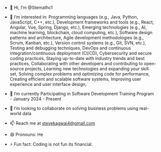 - 👋 Hi, I’m @Stemathc1 
- 👀 I’m interested in:
         Programming languages (e.g., Java, Python, JavaScript, C++, etc.),
         Development frameworks and tools (e.g., React, Angular, Vue, Spring, Django, etc.),
         Emerging technologies (e.g., AI, machine learning, blockchain, cloud computing, etc.),
         Software design patterns and architecture,
         Agile development methodologies (e.g., Scrum, Kanban, etc.),
         Version control systems (e.g., Git, SVN, etc.),
         Testing and debugging techniques,
         DevOps and continuous integration/continuous deployment (CI/CD),
         Cybersecurity and secure coding practices,
         Staying up-to-date with industry trends and best practices,
         Collaborating with other developers and contributing to open-source projects,
         Learning new technologies and expanding your skill set,
         Solving complex problems and optimizing code for performance,
         Creating efficient and scalable software systems,
         Improving user experience and user interface design,

- 🌱 I’m currently Participating in Software Development Training Program - January 2024 - Present
- 💞️ I’m looking to collaborate on solving business problems using real-world data
- 📫 Reach me at stevekagwai4@gmail.com
- 😄 Pronouns: He
- ⚡ Fun fact: Coding is not fun its financial.

<!---
Stemathc1/Stemathc1 is a ✨ special ✨ repository because its `README.md` (this file) appears on your GitHub profile.
You can click the Preview link to take a look at your changes.
--->
